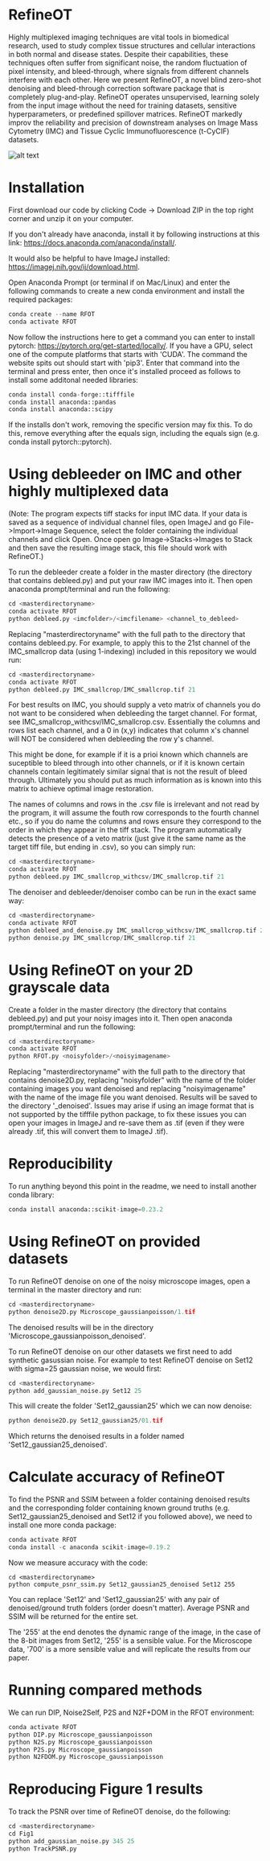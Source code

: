 # RefineOT

Highly multiplexed imaging techniques are vital tools in biomedical research, used to study complex tissue structures and cellular interactions in both normal and disease states. Despite their capabilities, these techniques often suffer from significant noise, the random fluctuation of pixel intensity, and bleed-through, where signals from different channels interfere with each other. Here we present RefineOT, a novel blind zero-shot denoising and bleed-through correction software package that is completely plug-and-play. RefineOT operates unsupervised, learning solely from the input image without the need for training datasets, sensitive hyperparameters, or predefined spillover matrices.  RefineOT markedly improv the reliability and precision of downstream analyses on Image Mass Cytometry (IMC) and Tissue Cyclic Immunofluorescence (t-CyCIF) datasets.

![alt text](https://github.com/jason-lequyer/RefineOT/blob/main/gitfig.png)

# Installation
First download our code by clicking Code -> Download ZIP in the top right corner and unzip it on your computer.

If you don't already have anaconda, install it by following instructions at this link: https://docs.anaconda.com/anaconda/install/.

It would also be helpful to have ImageJ installed: https://imagej.nih.gov/ij/download.html.

Open Anaconda Prompt (or terminal if on Mac/Linux) and enter the following commands to create a new conda environment and install the required packages:

```python
conda create --name RFOT
conda activate RFOT
```

Now follow the instructions here to get a command you can enter to install pytorch: https://pytorch.org/get-started/locally/. If you have a GPU, select one of the compute platforms that starts with 'CUDA'. The command the website spits out should start with 'pip3'. Enter that command into the terminal and press enter, then once it's installed proceed as follows to install some additonal needed libraries:

```python
conda install conda-forge::tifffile
conda install anaconda::pandas
conda install anaconda::scipy
```

If the installs don't work, removing the specific version may fix this. To do this, remove everything after the equals sign, including the equals sign (e.g. conda install pytorch::pytorch).

# Using debleeder on IMC and other highly multiplexed data
(Note: The program expects tiff stacks for input IMC data. If your data is saved as a sequence of individual channel files, open ImageJ and go File->Import->Image Sequence, select the folder containing the individual channels and click Open. Once open go Image->Stacks->Images to Stack and then save the resulting image stack, this file should work with RefineOT.)

To run the debleeder create a folder in the master directory (the directory that contains debleed.py) and put your raw IMC images into it. Then open anaconda prompt/terminal and run the following:

```python
cd <masterdirectoryname>
conda activate RFOT
python debleed.py <imcfolder>/<imcfilename> <channel_to_debleed>
```

Replacing "masterdirectoryname" with the full path to the directory that contains debleed.py. For example, to apply this to the 21st channel of the IMC_smallcrop data (using 1-indexing) included in this repository we would run:

```python
cd <masterdirectoryname>
conda activate RFOT
python debleed.py IMC_smallcrop/IMC_smallcrop.tif 21
```

For best results on IMC, you should supply a veto matrix of channels you do not want to be considered when debleeding the target channel. For format, see IMC_smallcrop_withcsv/IMC_smallcrop.csv. Essentially the columns and rows list each channel, and a 0 in (x,y) indicates that column x's channel will NOT be considered when debleeding the row y's channel. 

This might be done, for example if it is a prioi known which channels are suceptible to bleed through into other channels, or if it is known certain channels contain legitimately similar signal that is not the result of bleed through. Ultimately you should put as much information as is known into this matrix to achieve optimal image restoration. 

The names of columns and rows in the .csv file is irrelevant and not read by the program, it will assume the fouth row corresponds to the fourth channel etc., so if you do name the columns and rows ensure they correspond to the order in which they appear in the tiff stack. The program automatically detects the presence of a veto matrix (just give it the same name as the target tiff file, but ending in .csv), so you can simply run:

```python
cd <masterdirectoryname>
conda activate RFOT
python debleed.py IMC_smallcrop_withcsv/IMC_smallcrop.tif 21
```

The denoiser and debleeder/denoiser combo can be run in the exact same way:

```python
cd <masterdirectoryname>
conda activate RFOT
python debleed_and_denoise.py IMC_smallcrop_withcsv/IMC_smallcrop.tif 21
python denoise.py IMC_smallcrop/IMC_smallcrop.tif 21
```


# Using RefineOT on your 2D grayscale data

Create a folder in the master directory (the directory that contains debleed.py) and put your noisy images into it. Then open anaconda prompt/terminal and run the following:

```python
cd <masterdirectoryname>
conda activate RFOT
python RFOT.py <noisyfolder>/<noisyimagename>
```
Replacing "masterdirectoryname" with the full path to the directory that contains denoise2D.py, replacing "noisyfolder" with the name of the folder containing images you want denoised and replacing "noisyimagename" with the name of the image file you want denoised. Results will be saved to the directory '<noisyolder>_denoised'. Issues may arise if using an image format that is not supported by the tifffile python package, to fix these issues you can open your images in ImageJ and re-save them as .tif (even if they were already .tif, this will convert them to ImageJ .tif).

# Reproducibility

To run anything beyond this point in the readme, we need to install another conda library:

```python
conda install anaconda::scikit-image=0.23.2
```

# Using RefineOT on provided datasets

To run RefineOT denoise on one of the noisy microscope images, open a terminal in the master directory and run:

```python
cd <masterdirectoryname>
python denoise2D.py Microscope_gaussianpoisson/1.tif
```
The denoised results will be in the directory 'Microscope_gaussianpoisson_denoised'.

To run RefineOT denoise on our other datasets we first need to add synthetic gasussian noise. For example to test RefineOT denoise on Set12 with sigma=25 gaussian noise, we would first: 
```python
cd <masterdirectoryname>
python add_gaussian_noise.py Set12 25
```
This will create the folder 'Set12_gaussian25' which we can now denoise:

```python
python denoise2D.py Set12_gaussian25/01.tif
```
Which returns the denoised results in a folder named 'Set12_gaussian25_denoised'.
  


# Calculate accuracy of RefineOT

To find the PSNR and SSIM between a folder containing denoised results and the corresponding folder containing known ground truths (e.g. Set12_gaussian25_denoised and Set12 if you followed above), we need to install one more conda package:

```python
conda activate RFOT
conda install -c anaconda scikit-image=0.19.2
```

Now we measure accuracy with the code:
```terminal
cd <masterdirectoryname>
python compute_psnr_ssim.py Set12_gaussian25_denoised Set12 255
```

You can replace 'Set12' and 'Set12_gaussian25' with any pair of denoised/ground truth folders (order doesn't matter). Average PSNR and SSIM will be returned for the entire set.

The '255' at the end denotes the dynamic range of the image, in the case of the 8-bit images from Set12, '255' is a sensible value. For the Microscope data, '700' is a more sensible value and will replicate the results from our paper.
  

  
# Running compared methods

We can run DIP, Noise2Self, P2S and N2F+DOM in the RFOT environment:

```python
conda activate RFOT
python DIP.py Microscope_gaussianpoisson
python N2S.py Microscope_gaussianpoisson
python P2S.py Microscope_gaussianpoisson
python N2FDOM.py Microscope_gaussianpoisson
```

# Reproducing Figure 1 results

To track the PSNR over time of RefineOT denoise, do the following:

```python
cd <masterdirectoryname>
cd Fig1
python add_gaussian_noise.py 345 25
python TrackPSNR.py
```

